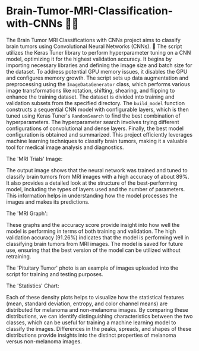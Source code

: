 # Brain-Tumor-MRI-Classification-with-CNNs 🧠🧠

The Brain Tumor MRI Classifications with CNNs project aims to classify brain tumors using Convolutional Neural Networks (CNNs). 🧠 The script utilizes the Keras Tuner library to perform hyperparameter tuning on a CNN model, optimizing it for the highest validation accuracy. It begins by importing necessary libraries and defining the image size and batch size for the dataset. To address potential GPU memory issues, it disables the GPU and configures memory growth. The script sets up data augmentation and preprocessing using the `ImageDataGenerator` class, which performs various image transformations like rotation, shifting, shearing, and flipping to enhance the training dataset. The dataset is divided into training and validation subsets from the specified directory. The `build_model` function constructs a sequential CNN model with configurable layers, which is then tuned using Keras Tuner's `RandomSearch` to find the best combination of hyperparameters. The hyperparameter search involves trying different configurations of convolutional and dense layers. Finally, the best model configuration is obtained and summarized. This project efficiently leverages machine learning techniques to classify brain tumors, making it a valuable tool for medical image analysis and diagnostics.


The 'MRI Trials' Image:

The output image shows that the neural network was trained and tuned to classify brain tumors from MRI images with a high accuracy of about 89%. It also provides a detailed look at the structure of the best-performing model, including the types of layers used and the number of parameters. This information helps in understanding how the model processes the images and makes its predictions.

The 'MRI Graph': 

These graphs and the accuracy score provide insight into how well the model is performing in terms of both training and validation. The high validation accuracy (91.26%) indicates that the model is performing well in classifying brain tumors from MRI images. The model is saved for future use, ensuring that the best version of the model can be utilized without retraining.

The 'Pituitary Tumor' photo is an example of images uploaded into the script for training and testing purposes. 

The 'Statistics' Chart:

Each of these density plots helps to visualize how the statistical features (mean, standard deviation, entropy, and color channel means) are distributed for melanoma and non-melanoma images. By comparing these distributions, we can identify distinguishing characteristics between the two classes, which can be useful for training a machine learning model to classify the images. Differences in the peaks, spreads, and shapes of these distributions provide insights into the distinct properties of melanoma versus non-melanoma images.
